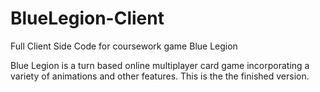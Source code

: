 # BlueLegion-Client

Full Client Side Code for coursework game Blue Legion

Blue Legion is a turn based online multiplayer card game incorporating a variety of animations and other features. This is the the finished version.
